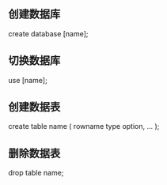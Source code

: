 ## 创建数据库

create database [name];

## 切换数据库

use [name];

## 创建数据表

create table name (
    rowname type option,
    ...
);

## 删除数据表
drop table name;